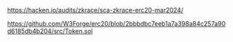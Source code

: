 https://hacken.io/audits/zkrace/sca-zkrace-erc20-mar2024/

https://github.com/W3Forge/erc20/blob/2bbbdbc7eeb1a7a398a84c257a90d6185db4b204/src/Token.sol